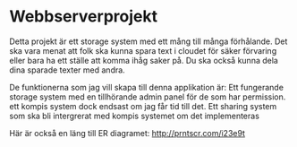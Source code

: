 # Webbserverprojekt

Detta projekt är ett storage system med ett mång till många förhålande. Det ska vara menat att folk ska kunna spara text i cloudet för säker förvaring eller bara ha ett ställe att komma ihåg saker på. Du ska också kunna dela dina sparade texter med andra.
 
De funktionerna som jag vill skapa till denna applikation är: Ett fungerande storage system med en tillhörande admin panel för de som har permission. ett kompis system dock endsast om jag får tid till det. Ett sharing system som ska bli intergrerat med kompis systemet om det implementeras 

Här är också en läng till ER diagramet: http://prntscr.com/i23e9t